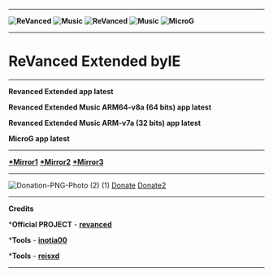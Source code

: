 **********************************
**![ReVanced](https://user-images.githubusercontent.com/117391822/227282696-48a011fc-bc1d-4940-a4e6-70b69113b1fc.png)**
**![Music](https://user-images.githubusercontent.com/117391822/227282687-072ec954-f568-42a8-b93a-5223032fbf28.png)**
**![ReVanced](https://user-images.githubusercontent.com/117391822/227281707-b6566414-145f-4392-be30-8f19f3d2f57d.png)**
**![Music](https://user-images.githubusercontent.com/117391822/227282283-c0210cae-bab8-4d1d-b5b1-194555a4cdd7.png)**
**![MicroG](https://user-images.githubusercontent.com/117391822/200929864-b37daf61-9e1d-4572-ac7c-14f47c7d6754.png)**

**********************************
# ReVanced Extended **byIE**
**********************************
**Revanced Extended app latest**

**Revanced Extended Music ARM64-v8a (64 bits) app latest**

**Revanced Extended Music ARM-v7a (32 bits) app latest**

**MicroG app latest**
**********************************
**[*Mirror1](https://sourceforge.net/projects/revancedextended-byie)**
**[*Mirror2](https://archive.org/details/revancedextended-all-latest-byie)**
**[*Mirror3](https://www.mediafire.com/folder/a1m4prk90v8ox/ReVanced_ByIE)**
**********************************
 ![Donation-PNG-Photo (2) (1)](https://github.com/eloy202202/revanced-extended-byIE/assets/117391822/321b478b-1afd-4cb7-aa8c-4c3c874822b7)
 [Donate](https://liberapay.com/eloy202202) [Donate2](https://buy.stripe.com/cN2g0m3je1798tWeUU)
**********************************
**Credits**


***Official PROJECT** - **[revanced](https://github.com/revanced)**

***Tools** - **[inotia00](https://github.com/inotia00/rvx-builder)**

***Tools** - **[reisxd](https://github.com/reisxd/revanced-builder)**
**********************************





